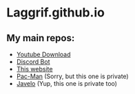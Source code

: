 # Laggrif.github.io

## My main repos:

* [Youtube Download](https://github.com/Laggrif/Youtube_Download)
* [Discord Bot](https://github.com/Laggrif/Discord-Bot)
* [This website](https://github.com/Laggrif/Laggrif.github.io)
* [Pac-Man](https://github.com/Laggrif/Pac-Man_java) (Sorry, but this one is private)
* [Javelo](https://github.com/Laggrif/JaVelo_Git) (Yup, this one is private too)
